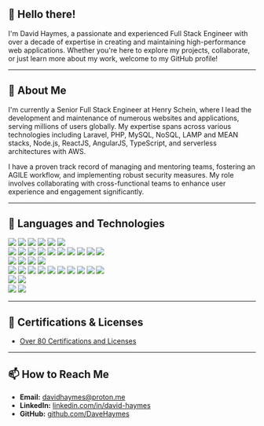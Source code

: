 ## 👋 Hello there!

I'm David Haymes, a passionate and experienced Full Stack Engineer with over a decade of expertise in creating and maintaining high-performance web applications. Whether you're here to explore my projects, collaborate, or just learn more about my work, welcome to my GitHub profile!

---

## 🚀 About Me

I'm currently a Senior Full Stack Engineer at Henry Schein, where I lead the development and maintenance of numerous websites and applications, serving millions of users globally. My expertise spans across various technologies including Laravel, PHP, MySQL, NoSQL, LAMP and MEAN stacks, Node.js, ReactJS, AngularJS, TypeScript, and serverless architectures with AWS.

I have a proven track record of managing and mentoring teams, fostering an AGILE workflow, and implementing robust security measures. My role involves collaborating with cross-functional teams to enhance user experience and engagement significantly.

---

## 🔧 Languages and Technologies

<p style="margin: 0;">
  <img src="https://img.shields.io/badge/PHP-%23777BB4.svg?style=flat&logo=php&logoColor=white"/>
  <img src="https://img.shields.io/badge/Python-%233776AB.svg?style=flat&logo=python&logoColor=white"/>
  <img src="https://img.shields.io/badge/JavaScript-%23F7DF1E.svg?style=flat&logo=javascript&logoColor=black"/>
  <img src="https://img.shields.io/badge/TypeScript-%233178C6.svg?style=flat&logo=typescript&logoColor=white"/>
  <img src="https://img.shields.io/badge/HTML-%23E34F26.svg?style=flat&logo=html5&logoColor=white"/>
  <img src="https://img.shields.io/badge/CSS-%231572B6.svg?style=flat&logo=css3&logoColor=white"/>
</p>

<p style="margin: 0;">
  <img src="https://img.shields.io/badge/Laravel-%23FF2D20.svg?style=flat&logo=laravel&logoColor=white"/>
  <img src="https://img.shields.io/badge/Node.js-%23339933.svg?style=flat&logo=node.js&logoColor=white"/>
  <img src="https://img.shields.io/badge/React-%2361DAFB.svg?style=flat&logo=react&logoColor=black"/>
  <img src="https://img.shields.io/badge/Vue.js-%234FC08D.svg?style=flat&logo=vue.js&logoColor=white"/>
  <img src="https://img.shields.io/badge/Bootstrap-%23563D7C.svg?style=flat&logo=bootstrap&logoColor=white"/>
  <img src="https://img.shields.io/badge/TailwindCSS-%2338B2AC.svg?style=flat&logo=tailwind-css&logoColor=white"/>
  <img src="https://img.shields.io/badge/jQuery-%230769AD.svg?style=flat&logo=jquery&logoColor=white"/>
  <img src="https://img.shields.io/badge/GraphQL-%23E10098.svg?style=flat&logo=graphql&logoColor=white"/>
  <img src="https://img.shields.io/badge/SASS-%23CC6699.svg?style=flat&logo=sass&logoColor=white"/>
  <img src="https://img.shields.io/badge/Less-%231D365D.svg?style=flat&logo=less&logoColor=white"/>
</p>

<p style="margin: 0;">
  <img src="https://img.shields.io/badge/MySQL-%234479A1.svg?style=flat&logo=mysql&logoColor=white"/>
  <img src="https://img.shields.io/badge/MongoDB-%2347A248.svg?style=flat&logo=mongodb&logoColor=white"/>
  <img src="https://img.shields.io/badge/PostgreSQL-%23336791.svg?style=flat&logo=postgresql&logoColor=white"/>
  <img src="https://img.shields.io/badge/SQLite-%23003B57.svg?style=flat&logo=sqlite&logoColor=white"/>
</p>

<p style="margin: 0;">
  <img src="https://img.shields.io/badge/AWS-%23232F3E.svg?style=flat&logo=amazon-aws&logoColor=white"/>
  <img src="https://img.shields.io/badge/Docker-%232496ED.svg?style=flat&logo=docker&logoColor=white"/>
  <img src="https://img.shields.io/badge/Git-%23F05032.svg?style=flat&logo=git&logoColor=white"/>
  <img src="https://img.shields.io/badge/Linux-%23FCC624.svg?style=flat&logo=linux&logoColor=black"/>
  <img src="https://img.shields.io/badge/Wiz.io-%230072C6.svg?style=flat&logo=wiz&logoColor=white"/>
  <img src="https://img.shields.io/badge/Nginx-%23009639.svg?style=flat&logo=nginx&logoColor=white"/>
  <img src="https://img.shields.io/badge/Apache-%23D22128.svg?style=flat&logo=apache&logoColor=white"/>
  <img src="https://img.shields.io/badge/Kubernetes-%23326CE5.svg?style=flat&logo=kubernetes&logoColor=white"/>
  <img src="https://img.shields.io/badge/Jira-%230A74DA.svg?style=flat&logo=jira&logoColor=white"/>
  <img src="https://img.shields.io/badge/Atlassian-%230052CC.svg?style=flat&logo=atlassian&logoColor=white"/>
</p>

<p style="margin: 0;">
  <img src="https://img.shields.io/badge/Markdown-%23000000.svg?style=flat&logo=markdown&logoColor=white"/>
  <img src="https://img.shields.io/badge/Swagger-%2385EA2D.svg?style=flat&logo=swagger&logoColor=black"/>
</p>

<p style="margin: 0;">
  <img src="https://img.shields.io/badge/APIs-%23000000.svg?style=flat&logo=api&logoColor=white"/>
  <img src="https://img.shields.io/badge/OAuth-%23000000.svg?style=flat&logo=oauth&logoColor=white"/>
</p>

---

## 🏅 Certifications & Licenses

- [Over 80 Certifications and Licenses](https://www.linkedin.com/in/david-haymes/details/certifications/)

---

## 📫 How to Reach Me

- **Email:** [davidhaymes@proton.me](mailto:davidhaymes@proton.me)
- **LinkedIn:** [linkedin.com/in/david-haymes](https://www.linkedin.com/in/david-haymes/)
- **GitHub:** [github.com/DaveHaymes](https://github.com/DaveHaymes)

